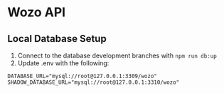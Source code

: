 # Wozo API

## Local Database Setup

1. Connect to the database development branches with `npm run db:up`
2. Update .env with the following:

```
DATABASE_URL="mysql://root@127.0.0.1:3309/wozo"
SHADOW_DATABASE_URL="mysql://root@127.0.0.1:3310/wozo"
```
